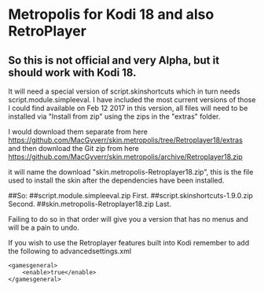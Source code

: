 # Metropolis for Kodi 18 and also RetroPlayer

## So this is not official and very Alpha, but it should work with Kodi 18.

It will need a special version of script.skinshortcuts which in turn needs script.module.simpleeval.
I have included the most current versions of those I could find available on Feb 12 2017 in this version, 
all files will need to be installed via "Install from zip" using the zips in the "extras" folder.

I would download them separate from here https://github.com/MacGyverr/skin.metropolis/tree/Retroplayer18/extras
and then download the Git zip from here https://github.com/MacGyverr/skin.metropolis/archive/Retroplayer18.zip

it will name the download "skin.metropolis-Retroplayer18.zip", this is the file used to install the skin after
the dependencies have been installed.

##So:
##script.module.simpleeval.zip      First.
##script.skinshortcuts-1.9.0.zip    Second.
##skin.metropolis-Retroplayer18.zip Last.


Failing to do so in that order will give you a version that has no menus and will be a pain to undo.



If you wish to use the Retroplayer features built into Kodi remember to add the following to advancedsettings.xml

	<gamesgeneral>
		<enable>true</enable>
	</gamesgeneral>
